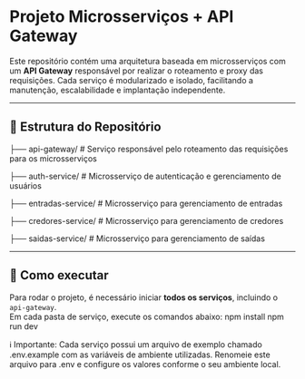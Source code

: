 # Projeto Microsserviços + API Gateway

Este repositório contém uma arquitetura baseada em microsserviços com um **API Gateway** responsável por realizar o roteamento e proxy das requisições. Cada serviço é modularizado e isolado, facilitando a manutenção, escalabilidade e implantação independente.

---

## 📁 Estrutura do Repositório


├── api-gateway/ # Serviço responsável pelo roteamento das requisições para os microsserviços

├── auth-service/ # Microsserviço de autenticação e gerenciamento de usuários

├── entradas-service/ # Microsserviço para gerenciamento de entradas

├── credores-service/ # Microsserviço para gerenciamento de credores

├── saidas-service/ # Microsserviço para gerenciamento de saídas

---

## 🚀 Como executar
Para rodar o projeto, é necessário iniciar **todos os serviços**, incluindo o `api-gateway`.  
Em cada pasta de serviço, execute os comandos abaixo:
npm install
npm run dev

ℹ️ Importante:
Cada serviço possui um arquivo de exemplo chamado .env.example com as variáveis de ambiente utilizadas.
Renomeie este arquivo para .env e configure os valores conforme o seu ambiente local.

